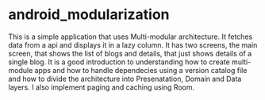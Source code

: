 # android_modularization
This is a simple application that uses Multi-modular architecture. It fetches data from a api and displays it in a lazy column.
It has two screens, the main screen, that shows the list of blogs and details, that just shows details of a single blog.
It is a good introduction to understanding how to create multi-module apps and how to handle dependecies using a version catalog file 
and how to divide the architecture into Presenatation, Domain and Data layers.
I also implement paging and caching using Room.
